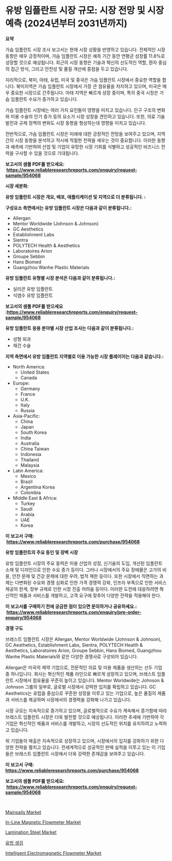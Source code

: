 <p><h1>유방 임플란트 시장 규모: 시장 전망 및 시장 예측 (2024년부터 2031년까지)</h1></p><p><strong>요약</strong></p>
<p><p>가슴 임플란트 시장 조사 보고서는 현재 시장 상황을 반영하고 있습니다. 전체적인 시장 동향은 매우 긍정적이며, 가슴 임플란트 시장은 예측 기간 동안 연평균 성장률 11.8%로 성장할 것으로 예상됩니다. 최근의 시장 동향은 기술과 혁신의 선도적인 역할, 환자 중심의 접근 방식, 그리고 안전성 및 품질 개선에 중점을 두고 있습니다.</p><p>지리적으로, 북미, 아태, 유럽, 미국 및 중국은 가슴 임플란트 시장에서 중요한 역할을 합니다. 북미지역은 가슴 임플란트 시장에서 가장 큰 점유율을 차지하고 있으며, 미국은 매우 중요한 시장으로 간주됩니다. 아태 지역은 빠르게 성장 중이며, 특히 중국 시장은 가슴 임플란트 수요가 증가하고 있습니다.</p><p>가슴 임플란트 시장에는 여러 가지 요인들이 영향을 미치고 있습니다. 인구 구조의 변화와 미용 수술의 인기 증가 등의 요소가 시장 성장을 견인하고 있습니다. 또한, 의료 기술 발전과 규제 정책의 변화도 시장 동향을 형성하는데 영향을 미치고 있습니다.</p><p>전반적으로, 가슴 임플란트 시장은 미래에 대한 긍정적인 전망을 보여주고 있으며, 지역 간의 시장 동향을 분석하고 적시에 적절한 전략을 세우는 것이 중요합니다. 이러한 동향과 예측에 기반하여 산업 및 기업이 유망한 시장 기회를 식별하고 성공적인 비즈니스 전략을 구사할 수 있을 것으로 기대됩니다.</p></p>
<p><strong>보고서의 샘플 PDF를 받으세요: &nbsp;<a href="https://www.reliableresearchreports.com/enquiry/request-sample/954068">https://www.reliableresearchreports.com/enquiry/request-sample/954068</a></strong></p>
<p><strong>시장 세분화:</strong></p>
<p><strong> 유방 임플란트 시장은 개요, 배포, 애플리케이션 및 지역으로 더 분류됩니다. :</strong></p>
<p><strong>구성요소 측면에서는 유방 임플란트 시장은 다음과 같이 분류됩니다.:</strong></p>
<p><ul><li>Allergan</li><li>Mentor Worldwide (Johnson & Johnson)</li><li>GC Aesthetics</li><li>Establishment Labs</li><li>Sientra</li><li>POLYTECH Health & Aesthetics</li><li>Laboratoires Arion</li><li>Groupe Sebbin</li><li>Hans Biomed</li><li>Guangzhou Wanhe Plastic Materials</li></ul></p>
<p><strong> 유방 임플란트 유형별 시장 분석은 다음과 같이 분류됩니다.:</strong></p>
<p><ul><li>실리콘 유방 임플란트</li><li>식염수 유방 임플란트</li></ul></p>
<p><strong>보고서의 샘플 PDF를 받으세요 :<a href="https://www.reliableresearchreports.com/enquiry/request-sample/954068">https://www.reliableresearchreports.com/enquiry/request-sample/954068</a></strong></p>
<p><strong> 유방 임플란트 응용 분야별 시장 산업 조사는 다음과 같이 분류됩니다.:</strong></p>
<p><ul><li>성형 외과</li><li>재건 수술</li></ul></p>
<p><strong>지역 측면에서 유방 임플란트 지역별로 이용 가능한 시장 플레이어는 다음과 같습니다.:</strong></p>
<p><ul>
    <li>
        North America:
        <ul>
            <li>United States</li>
            <li>Canada</li>
        </ul>
    </li>
    <li>
        Europe:
        <ul>
            <li>Germany</li>
            <li>France</li>
            <li>U.K.</li>
            <li>Italy</li>
            <li>Russia</li>
        </ul>
    </li>
    <li>
        Asia-Pacific:
        <ul>
            <li>China</li>
            <li>Japan</li>
            <li>South Korea</li>
            <li>India</li>
            <li>Australia</li>
            <li>China Taiwan</li>
            <li>Indonesia</li>
            <li>Thailand</li>
            <li>Malaysia</li>
        </ul>
    </li>
    <li>
        Latin America:
        <ul>
            <li>Mexico</li>
            <li>Brazil</li>
            <li>Argentina Korea</li>
            <li>Colombia</li>
        </ul>
    </li>
    <li>
        Middle East & Africa:
        <ul>
            <li>Turkey</li>
            <li>Saudi</li>
            <li>Arabia</li>
            <li>UAE</li>
            <li>Korea</li>
        </ul>
    </li>
    </ul></p>
<p><strong>이 보고서 구매: &nbsp;<a href="https://www.reliableresearchreports.com/purchase/954068">https://www.reliableresearchreports.com/purchase/954068</a></strong></p>
<p><strong>유방 임플란트의 주요 동인 및 장벽 시장</strong></p>
<p><p>유방 임플란트 시장의 주요 동력은 미용 산업의 성장, 신기술의 도입, 개선된 임플란트 소재 및 디자인으로 인한 수요 증가 등이다. 그러나 시장에서의 주요 장애물은 고가의 비용, 안전 문제 및 건강 문제에 대한 우려, 법적 제한 등이다. 또한 시장에서 직면하는 과제는 다변화된 수요와 경쟁 심화로 인한 가격 경쟁력 강화, 인프라 부족으로 인한 서비스 제공의 한계, 정부 규제로 인한 시장 진출 어려움 등이다. 이러한 도전에 대응하려면 혁신적인 제품과 서비스를 개발하고, 고객 요구에 맞추어 다양한 전략을 적용해야 한다.</p></p>
<p><strong>이 보고서를 구매하기 전에 궁금한 점이 있으면 문의하거나 공유하세요.: &nbsp;<a href="https://www.reliableresearchreports.com/enquiry/pre-order-enquiry/954068">https://www.reliableresearchreports.com/enquiry/pre-order-enquiry/954068</a></strong></p>
<p><strong>경쟁 구도</strong></p>
<p><p>브레스트 임플란트 시장은 Allergan, Mentor Worldwide (Johnson & Johnson), GC Aesthetics, Establishment Labs, Sientra, POLYTECH Health & Aesthetics, Laboratoires Arion, Groupe Sebbin, Hans Biomed, Guangzhou Wanhe Plastic Materials와 같은 다양한 경쟁사로 구성되어 있습니다.</p><p>Allergan은 미국의 제약 기업으로, 전문적인 의료 및 미용 제품을 생산하는 선두 기업 중 하나입니다. 회사는 혁신적인 제품 라인으로 빠르게 성장하고 있으며, 브레스트 임플란트 시장에서 점유율을 꾸준히 높이고 있습니다. Mentor Worldwide는 Johnson & Johnson 그룹의 일부로, 글로벌 시장에서 강력한 입지를 확립하고 있습니다. GC Aesthetics는 유럽을 중심으로 꾸준한 성장을 이루고 있는 기업으로, 높은 품질의 제품과 서비스를 제공하며 시장에서의 경쟁력을 강화해 나가고 있습니다.</p><p>시장 규모는 지속적으로 증가하고 있으며, 글로벌적으로 수요가 계속해서 증가함에 따라 브레스트 임플란트 시장은 더욱 발전할 것으로 예상됩니다. 이러한 추세에 기반하여 각 기업은 혁신적인 제품과 서비스를 개발하고, 시장의 선도적인 위치를 유지하려고 노력하고 있습니다.</p><p>위 기업들의 매출은 지속적으로 성장하고 있으며, 시장에서의 입지를 강화하기 위한 다양한 전략을 펼치고 있습니다. 전세계적으로 성공적인 판매 실적을 이루고 있는 이 기업들은 브레스트 임플란트 시장에서 더욱 강력한 존재감을 보여주고 있습니다.</p></p>
<p><strong>이 보고서 구매: &nbsp; <a href="https://www.reliableresearchreports.com/purchase/954068">https://www.reliableresearchreports.com/purchase/954068</a></strong></p>
<p><strong>보고서의 샘플 PDF를 받으세요: &nbsp;<a href="https://www.reliableresearchreports.com/enquiry/request-sample/954068">https://www.reliableresearchreports.com/enquiry/request-sample/954068</a></strong><strong></strong></p>
<p>&nbsp;</p>
<p><p><a href="https://issuu.com/reportprime-2/docs/mainsails-market-size-2030.pptx">Mainsails Market</a></p><p><a href="https://github.com/mabutironaldo/Market-Research-Report-List-3/blob/main/in-line-magnetic-flowmeter-market.md">In-Line Magnetic Flowmeter Market</a></p><p><a href="https://view.publitas.com/reportprime-1/insights-into-lamination-steel-market-size-analysing-market-share-trends-and-growth-from-2024-to-2031/">Lamination Steel Market</a></p><p><a href="https://github.com/hxzi07639916/Market-Research-Report-List-1/blob/main/5497120185054.md">유방 생검</a></p><p><a href="https://github.com/Paul14Anderson63/Market-Research-Report-List-3/blob/main/intelligent-electromagnetic-flowmeter-market.md">Intelligent Electromagnetic Flowmeter Market</a></p></p>